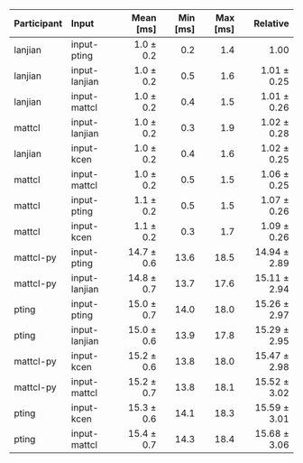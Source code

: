 | Participant | Input | Mean [ms] | Min [ms] | Max [ms] | Relative |
|:---|:---|---:|---:|---:|---:|
| lanjian | input-pting | 1.0 ± 0.2 | 0.2 | 1.4 | 1.00 |
| lanjian | input-lanjian | 1.0 ± 0.2 | 0.5 | 1.6 | 1.01 ± 0.25 |
| lanjian | input-mattcl | 1.0 ± 0.2 | 0.4 | 1.5 | 1.01 ± 0.26 |
| mattcl | input-lanjian | 1.0 ± 0.2 | 0.3 | 1.9 | 1.02 ± 0.28 |
| lanjian | input-kcen | 1.0 ± 0.2 | 0.4 | 1.6 | 1.02 ± 0.25 |
| mattcl | input-mattcl | 1.0 ± 0.2 | 0.5 | 1.5 | 1.06 ± 0.25 |
| mattcl | input-pting | 1.1 ± 0.2 | 0.5 | 1.5 | 1.07 ± 0.26 |
| mattcl | input-kcen | 1.1 ± 0.2 | 0.3 | 1.7 | 1.09 ± 0.26 |
| mattcl-py | input-pting | 14.7 ± 0.6 | 13.6 | 18.5 | 14.94 ± 2.89 |
| mattcl-py | input-lanjian | 14.8 ± 0.7 | 13.7 | 17.6 | 15.11 ± 2.94 |
| pting | input-pting | 15.0 ± 0.7 | 14.0 | 18.0 | 15.26 ± 2.97 |
| pting | input-lanjian | 15.0 ± 0.6 | 13.9 | 17.8 | 15.29 ± 2.95 |
| mattcl-py | input-kcen | 15.2 ± 0.6 | 13.8 | 18.0 | 15.47 ± 2.98 |
| mattcl-py | input-mattcl | 15.2 ± 0.7 | 13.8 | 18.1 | 15.52 ± 3.02 |
| pting | input-kcen | 15.3 ± 0.6 | 14.1 | 18.3 | 15.59 ± 3.01 |
| pting | input-mattcl | 15.4 ± 0.7 | 14.3 | 18.4 | 15.68 ± 3.06 |
